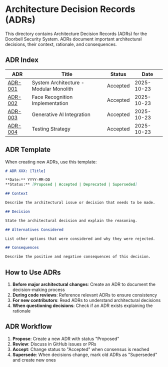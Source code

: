 # Architecture Decision Records (ADRs)

This directory contains Architecture Decision Records (ADRs) for the Doorbell Security System. ADRs document important architectural decisions, their context, rationale, and consequences.

## ADR Index

| ADR | Title | Status | Date |
|-----|-------|--------|------|
| [ADR-001](./ADR-001-system-architecture.md) | System Architecture - Modular Monolith | Accepted | 2025-10-23 |
| [ADR-002](./ADR-002-face-recognition-implementation.md) | Face Recognition Implementation | Accepted | 2025-10-23 |
| [ADR-003](./ADR-003-generative-ai-integration.md) | Generative AI Integration | Accepted | 2025-10-23 |
| [ADR-004](./ADR-004-testing-strategy.md) | Testing Strategy | Accepted | 2025-10-23 |

## ADR Template

When creating new ADRs, use this template:

```markdown
# ADR XXX: [Title]

**Date:** YYYY-MM-DD  
**Status:** [Proposed | Accepted | Deprecated | Superseded]

## Context

Describe the architectural issue or decision that needs to be made.

## Decision

State the architectural decision and explain the reasoning.

## Alternatives Considered

List other options that were considered and why they were rejected.

## Consequences

Describe the positive and negative consequences of this decision.
```

## How to Use ADRs

1. **Before major architectural changes**: Create an ADR to document the decision-making process
2. **During code reviews**: Reference relevant ADRs to ensure consistency
3. **For new contributors**: Read ADRs to understand architectural decisions
4. **When questioning decisions**: Check if an ADR exists explaining the rationale

## ADR Workflow

1. **Propose**: Create a new ADR with status "Proposed"
2. **Review**: Discuss in GitHub issues or PRs
3. **Accept**: Change status to "Accepted" when consensus is reached
4. **Supersede**: When decisions change, mark old ADRs as "Superseded" and create new ones